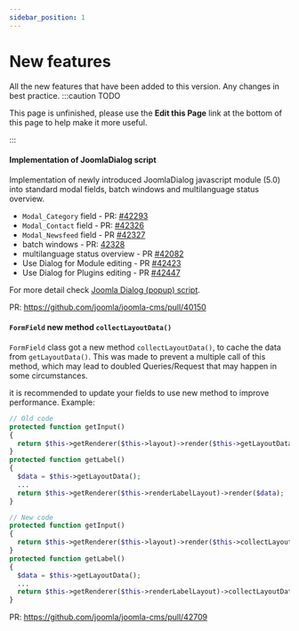 ```yaml
---
sidebar_position: 1
---
```


New features
===============
All the new features that have been added to this version.
Any changes in best practice.
:::caution TODO

This page is unfinished, please use the **Edit this Page** link at the bottom of this page to help make it more useful.

:::

#### Implementation of JoomlaDialog script

Implementation of newly introduced JoomlaDialog javascript module (5.0) into standard modal fields, batch windows and multilanguage status overview.

- ```Modal_Category``` field - PR: [#42293](https://github.com/joomla/joomla-cms/pull/42293)
- ```Modal_Contact``` field - PR: [#42326](https://github.com/joomla/joomla-cms/pull/42326)
- ```Modal_Newsfeed``` field - PR [#42327](https://github.com/joomla/joomla-cms/pull/42327)
- batch windows - PR: [42328](https://github.com/joomla/joomla-cms/pull/42328)
- multilanguage status overview - PR [#42082](https://github.com/joomla/joomla-cms/pull/42082)
- Use Dialog for Module editing - PR [#42423](https://github.com/joomla/joomla-cms/pull/42423)
- Use Dialog for Plugins editing - PR [#42447](https://github.com/joomla/joomla-cms/pull/42447)



For more detail check [Joomla Dialog (popup) script](https://manual.joomla.org/docs/next/general-concepts/javascript/joomla-dialog).

PR: https://github.com/joomla/joomla-cms/pull/40150

#### `FormField` new method `collectLayoutData()`

`FormField` class got a new method `collectLayoutData()`, to cache the data from `getLayoutData()`. 
This was made to prevent a multiple call of this method, which may lead to doubled Queries/Request that may happen in some circumstances.

it is recommended to update your fields to use new method to improve performance. Example:
```php
// Old code
protected function getInput()
{
  return $this->getRenderer($this->layout)->render($this->getLayoutData());
}
protected function getLabel()
{
  $data = $this->getLayoutData();
  ...
  return $this->getRenderer($this->renderLabelLayout)->render($data);
}

```

```php
// New code
protected function getInput()
{
  return $this->getRenderer($this->layout)->render($this->collectLayoutData());
}
protected function getLabel()
{
  $data = $this->getLayoutData();
  ...
  return $this->getRenderer($this->renderLabelLayout)->collectLayoutData($data);
}
```

PR: https://github.com/joomla/joomla-cms/pull/42709
